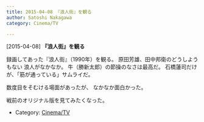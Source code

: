 ```yaml
---
title: 2015-04-08 『浪人街』を観る
author: Satoshi Nakagawa
category: Cinema/TV

---
```


[2015-04-08] **『浪人街』を観る** 

 録画してあった『浪人街』（1990年）を観る。
原田芳雄、田中邦衛のどうしようもない
浪人がなかなか。
牛（勝新太郎）の節操のなさは最高だ。
石橋蓮司だけが、「筋が通っている」サムライだ。

 数度目をそむける場面があったが、
なかなか面白かった。

 戦前のオリジナル版を見てみたくなった。

- Category: [Cinema/TV](https://merapano.github.io/categories.html#Cinema/TV)


